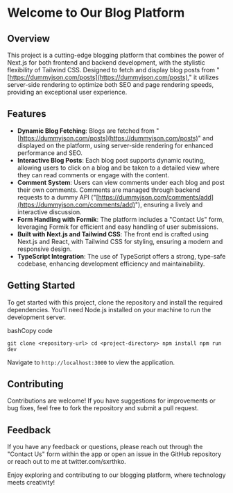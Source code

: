 # Welcome to Our Blog Platform

## Overview

This project is a cutting-edge blogging platform that combines the power of Next.js for both frontend and backend development, with the stylistic flexibility of Tailwind CSS. Designed to fetch and display blog posts from "[https://dummyjson.com/posts](https://dummyjson.com/posts)," it utilizes server-side rendering to optimize both SEO and page rendering speeds, providing an exceptional user experience.

## Features

- **Dynamic Blog Fetching**: Blogs are fetched from "[https://dummyjson.com/posts](https://dummyjson.com/posts)" and displayed on the platform, using server-side rendering for enhanced performance and SEO.
- **Interactive Blog Posts**: Each blog post supports dynamic routing, allowing users to click on a blog and be taken to a detailed view where they can read comments or engage with the content.
- **Comment System**: Users can view comments under each blog and post their own comments. Comments are managed through backend requests to a dummy API ("[https://dummyjson.com/comments/add](https://dummyjson.com/comments/add)"), ensuring a lively and interactive discussion.
- **Form Handling with Formik**: The platform includes a "Contact Us" form, leveraging Formik for efficient and easy handling of user submissions.
- **Built with Next.js and Tailwind CSS**: The front end is crafted using Next.js and React, with Tailwind CSS for styling, ensuring a modern and responsive design.
- **TypeScript Integration**: The use of TypeScript offers a strong, type-safe codebase, enhancing development efficiency and maintainability.

## Getting Started

To get started with this project, clone the repository and install the required dependencies. You'll need Node.js installed on your machine to run the development server.

bashCopy code

`git clone <repository-url>
cd <project-directory>
npm install
npm run dev`

Navigate to `http://localhost:3000` to view the application.

## Contributing

Contributions are welcome! If you have suggestions for improvements or bug fixes, feel free to fork the repository and submit a pull request.

## Feedback

If you have any feedback or questions, please reach out through the "Contact Us" form within the app or open an issue in the GitHub repository or reach out to me at twitter.com/sxrthko.

Enjoy exploring and contributing to our blogging platform, where technology meets creativity!
